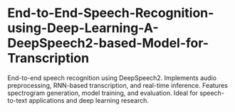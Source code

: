 # End-to-End-Speech-Recognition-using-Deep-Learning-A-DeepSpeech2-based-Model-for-Transcription
End-to-end speech recognition using DeepSpeech2. Implements audio preprocessing, RNN-based transcription, and real-time inference. Features spectrogram generation, model training, and evaluation. Ideal for speech-to-text applications and deep learning research.
